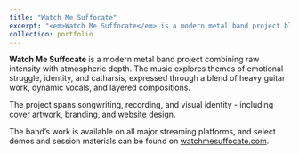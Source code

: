 ```yaml
---
title: "Watch Me Suffocate"
excerpt: "<em>Watch Me Suffocate</em> is a modern metal band project blending aggressive riffs, melancholic melodies, and introspective lyrics.<br/><br /><a href='https://watchmesuffocate.com/' target='_blank'><img src='/images/portfolio/watchmesuffocate.png'></a>"
collection: portfolio
---
```


**Watch Me Suffocate** is a modern metal band project combining raw intensity with atmospheric depth. The music explores themes of emotional struggle, identity, and catharsis, expressed through a blend of heavy guitar work, dynamic vocals, and layered compositions.

The project spans songwriting, recording, and visual identity - including cover artwork, branding, and website design.

The band’s work is available on all major streaming platforms, and select demos and session materials can be found on [watchmesuffocate.com](https://watchmesuffocate.com).